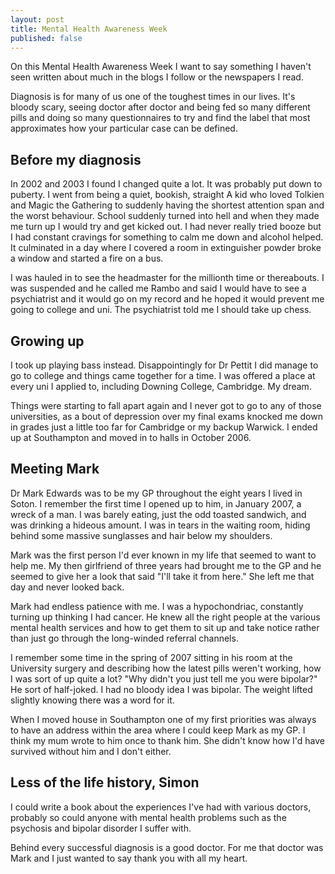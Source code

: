 ```yaml
---
layout: post
title: Mental Health Awareness Week
published: false
---
```


On this Mental Health Awareness Week I want to say something I haven't seen written about much in the blogs I follow or the newspapers I read.

Diagnosis is for many of us one of the toughest times in our lives. It's bloody scary, seeing doctor after doctor and being fed so many different pills and doing so many questionnaires to try and find the label that most approximates how your particular case can be defined.

## Before my diagnosis

In 2002 and 2003 I found I changed quite a lot. It was probably put down to puberty. I went from being a quiet, bookish, straight A kid who loved Tolkien and Magic the Gathering to suddenly having the shortest attention span and the worst behaviour. School suddenly turned into hell and when they made me turn up I would try and get kicked out. I had never really tried booze but I had constant cravings for something to calm me down and alcohol helped. It culminated in a day where I covered a room in extinguisher powder broke a window and started a fire on a bus.

I was hauled in to see the headmaster for the millionth time or thereabouts. I was suspended and he called me Rambo and said I would have to see a psychiatrist and it would go on my record and he hoped it would prevent me going to college and uni. The psychiatrist told me I should take up chess.

## Growing up

I took up playing bass instead. Disappointingly for Dr Pettit I did manage to go to college and things came together for a time. I was offered a place at every uni I applied to, including Downing College, Cambridge. My dream.

Things were starting to fall apart again and I never got to go to any of those universities, as a bout of depression over my final exams knocked me down in grades just a little too far for Cambridge or my backup Warwick. I ended up at Southampton and moved in to halls in October 2006.

## Meeting Mark

Dr Mark Edwards was to be my GP throughout the eight years I lived in Soton. I remember the first time I opened up to him, in January 2007, a wreck of a man. I was barely eating, just the odd toasted sandwich, and was drinking a hideous amount. I was in tears in the waiting room, hiding behind some massive sunglasses and hair below my shoulders.

Mark was the first person I'd ever known in my life that seemed to want to help me. My then girlfriend of three years had brought me to the GP and he seemed to give her a look that said "I'll take it from here." She left me that day and never looked back.

Mark had endless patience with me. I was a hypochondriac, constantly turning up thinking I had cancer. He knew all the right people at the various mental health services and how to get them to sit up and take notice rather than just go through the long-winded referral channels.

I remember some time in the spring of 2007 sitting in his room at the University surgery and describing how the latest pills weren't working, how I was sort of up quite a lot? "Why didn't you just tell me you were bipolar?" He sort of half-joked. I had no bloody idea I was bipolar. The weight lifted slightly knowing there was a word for it.

When I moved house in Southampton one of my first priorities was always to have an address within the area where I could keep Mark as my GP. I think my mum wrote to him once to thank him. She didn't know how I'd have survived without him and I don't either.

## Less of the life history, Simon

I could write a book about the experiences I've had with various doctors, probably so could anyone with mental health problems such as the psychosis and bipolar disorder I suffer with.

Behind every successful diagnosis is a good doctor. For me that doctor was Mark and I just wanted to say thank you with all my heart.